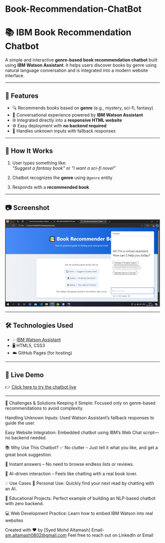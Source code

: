 # Book-Recommendation-ChatBot
# 📚 IBM Book Recommendation Chatbot

A simple and interactive **genre-based book recommendation chatbot** built using **IBM Watson Assistant**. It helps users discover books by genre using natural language conversation and is integrated into a modern website interface.

---

## 🌟 Features

- 🔍 Recommends books based on **genre** (e.g., mystery, sci-fi, fantasy)
- 💬 Conversational experience powered by **IBM Watson Assistant**
- 🌐 Integrated directly into a **responsive HTML website**
- ⚙️ Easy deployment with **no backend required**
- 🧠 Handles unknown inputs with fallback responses

---

## 🧠 How It Works

1. User types something like:  
   _"Suggest a fantasy book"_ or _"I want a sci-fi novel"_

2. Chatbot recognizes the **genre** using `@genre` entity

3. Responds with a **recommended book**

---

## 📷 Screenshot

![image alt](https://github.com/SyedMohdAltamash/Book-Recommender-ChatBot/blob/main/Book%20Recommendation%20Bot.png?raw=true)


---

## 🛠️ Technologies Used

- 💡 [IBM Watson Assistant](https://www.ibm.com/cloud/watson-assistant)
- 🖥️ HTML5, CSS3
- ☁️ GitHub Pages (for hosting)

---

## 🚀 Live Demo

👉 [Click here to try the chatbot live](https://syedmohdaltamash.github.io/Book-Recommender-ChatBot/)  


---

🧩 Challenges & Solutions
Keeping it Simple:
Focused only on genre-based recommendations to avoid complexity.

Handling Unknown Inputs:
Used Watson Assistant’s fallback responses to guide the user.

Easy Website Integration:
Embedded chatbot using IBM’s Web Chat script—no backend needed.

📚 Why Use This Chatbot?
✅ No clutter – Just tell it what you like, and get a great book suggestion.

🚀 Instant answers – No need to browse endless lists or reviews.

🧠 AI-driven interaction – Feels like chatting with a real book lover.

💡 Use Cases
📖 Personal Use: Quickly find your next read by chatting with an AI.

🏫 Educational Projects: Perfect example of building an NLP-based chatbot with zero backend.

💻 Web Development Practice: Learn how to embed IBM Watson into real websites

Created with ❤️ by [Syed Mohd Altamash]
Email- sm.altamash0802@gmail.com
Feel free to reach out on LinkedIn or Email
